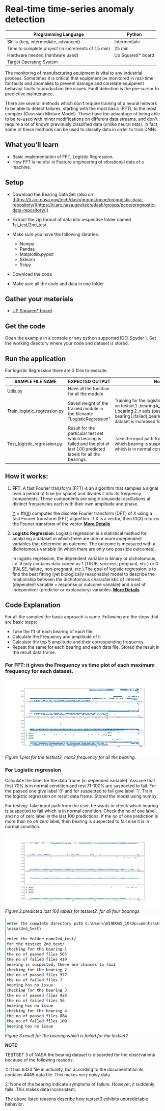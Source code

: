 # Real-time time-series anomaly detection

| Programming Language |  Python |
| --- | --- |
| Skills (beg, intermediate, advanced) |  Intermediate |
| Time to complete project (in increments of 15 min) |  25 min |
| Hardware needed (hardware used) | Up Squared* board  |
| Target Operating System |   |

The monitoring of manufacturing equipment is vital to any industrial process. Sometimes it is critical that equipment be monitored in real-time for faults and anomalies to prevent damage and correlate equipment behavior faults to production line issues. Fault detection is the pre-cursor to predictive maintenance.

There are several methods which don&#39;t require training of a neural network to be able to detect failures, starting with the most basic (FFT), to the most complex (Gaussian Mixture Model). These have the advantage of being able to be re-used with minor modifications on different data streams, and don&#39;t require a lot of known previously classified data (unlike neural nets). In fact, some of these methods can be used to classify data in order to train DNNs.

## What you&#39;ll learn

- Basic implementation of FFT, Logistic Regression.
- How FFT is helpful in Feature engineering of vibrational data of a machine.

## Setup

- Download the Bearing Data Set (also on [https://ti.arc.nasa.gov/tech/dash/groups/pcoe/prognostic-data-repository/](https://ti.arc.nasa.gov/tech/dash/groups/pcoe/prognostic-data-repository/))
- Extract the zip format of data into respective folder named 1st\_test/2nd\_test.
- Make sure you have the following libraries:

     * Numpy
     * Pandas
     * Matplotlib.pyplot
     * Sklearn
     * Scipy

- Download the code
- Make sure all the code and data in one folder

## Gather your materials

- [UP Squared* board](http://www.up-board.org/upsquared/)

## Get the code

Open the example in a console or any python supported IDE( Spyder ). Set the working directory where your code and dataset is stored.

## Run the application
For logistic Regression there are 3 files to execute.

| SAMPLE FILE NAME | EXPECTED OUTPUT | Note |
| --- | --- | --- |
| Utils.py | Have all the function for all the module |   |
| Train\_logistic\_regression.py | Saved weight of the trained module in the filename &quot;LogisticRegression&quot; | Training for the logistic Regression is done on testset1 ,bearing4\_y axis (failed ),bearing 2\_x axis (passed ) and testset2 bearing1(failed),bearing2(passed)\*training dataset is increased for better result. |
| Test\_logistic\_regression.py | Result for the particular test set which bearing is failed and the plot of last 100 predicted labels for all the bearings. | Take the input path from the user to check which bearing is suspected to fail and which is in normal condition.

## How it works:

1. **FFT**: A fast Fourier transform (FFT) is an algorithm that samples a signal over a period of time (or space) and divides it into its frequency components. These components are single sinusoidal oscillations at distinct frequencies each with their own amplitude and phase.

     [Y](https://in.mathworks.com/help/matlab/ref/fft.html#f83-998360-Y) = fft([X](https://in.mathworks.com/help/matlab/ref/fft.html#f83-998360-X)) computes the discrete Fourier transform (DFT) of X using a fast Fourier transform (FFT) algorithm. If X is a vector, then fft(X) returns the Fourier transform of the vector [**More Details**](https://en.wikipedia.org/wiki/Fast_Fourier_transform)

2. **Logistic Regression**: Logistic regression is a statistical method for analyzing a dataset in which there are one or more independent variables that determine an outcome. The outcome is measured with a dichotomous variable (in which there are only two possible outcomes).

     In logistic regression, the dependent variable is binary or dichotomous, i.e. it only contains data coded as 1 (TRUE, success, pregnant, etc.) or 0 (FALSE, failure, non-pregnant, etc.).The goal of logistic regression is to find the best fitting (yet biologically reasonable) model to describe the relationship between the dichotomous characteristic of interest (dependent variable = response or outcome variable) and a set of independent (predictor or explanatory) variables. [**More Details**](https://en.wikipedia.org/wiki/Logistic_regression)

## Code Explanation

For all the samples the basic approach is same. Following are the steps that are basic steps:

- Take the fft of each bearing of each file.
- Calculate the Frequency and amplitude of it
- Calculate the top 5 amplitude and their corresponding frequency.
- Repeat the same for each bearing and each data file. Stored the result in the result data frame.

### For FFT: it gives the Frequency vs time plot of each maximum frequency for each dataset.

![Figure 1](.././Images/FFT/testset2/max2.jpg)
*Figure 1.plot for the testset2, max2 frequency for all the bearing.*


### For Logistic regression

Calculate the label for the data frame (in depended variable). Assume that first 70% is in normal condition and rest 71-100% are suspected to fail. For the passed one give label &#39;0&#39; and for suspected to fail give label &#39;1&#39;. Train the logistic regression on result data frame. Stored the model using numpy.

For testing: Take input path from the user, he wants to check which bearing is suspected to fail which is in normal condition. Check the no of one label, and no of zero label in the last 100 predictions. If the no of one prediction is more than no oh zero label, then bearing is suspected to fail else it is in normal condition.

 ![Figure 2](.././Images/LogisticRegression/testset2_figure.jpg)
 *Figure 2.predicted last 100  labels for testset2, for all four bearings*

 ![Figure 3](.././Images/LogisticRegression/testset2_result.jpg)
 *Figure 3.result for the bearing which is failed for the testset2*


**NOTE:**

TESTSET 3 of NASA the bearing dataset is discarded for the observations because of the following reasons:

1: It has 6324 file in actuality, but according to the documentation its contains 4448 data file. This makes very noisy data.

2: None of the bearing indicate symptoms of failure. However, it suddenly fails. This makes data inconsistent.

The above listed reasons describe how testset3 exhibits unpredictable behavior.
